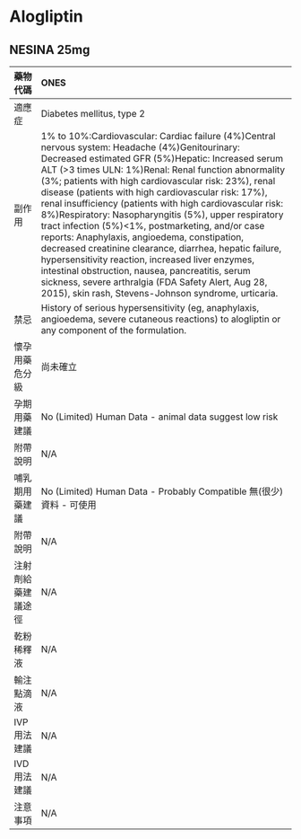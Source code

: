 # Alogliptin

## NESINA 25mg

| 藥物代碼 | ONES |
| :--- | :--- |
| 適應症 | Diabetes mellitus, type 2 |
| 副作用 | 1% to 10%:Cardiovascular: Cardiac failure \(4%\)Central nervous system: Headache \(4%\)Genitourinary: Decreased estimated GFR \(5%\)Hepatic: Increased serum ALT \(&gt;3 times ULN: 1%\)Renal: Renal function abnormality \(3%; patients with high cardiovascular risk: 23%\), renal disease \(patients with high cardiovascular risk: 17%\), renal insufficiency \(patients with high cardiovascular risk: 8%\)Respiratory: Nasopharyngitis \(5%\), upper respiratory tract infection \(5%\)&lt;1%, postmarketing, and/or case reports: Anaphylaxis, angioedema, constipation, decreased creatinine clearance, diarrhea, hepatic failure, hypersensitivity reaction, increased liver enzymes, intestinal obstruction, nausea, pancreatitis, serum sickness, severe arthralgia \(FDA Safety Alert, Aug 28, 2015\), skin rash, Stevens-Johnson syndrome, urticaria. |
| 禁忌 | History of serious hypersensitivity \(eg, anaphylaxis, angioedema, severe cutaneous reactions\) to alogliptin or any component of the formulation. |
| 懷孕用藥危分級 | 尚未確立 |
| 孕期用藥建議 | No \(Limited\) Human Data - animal data suggest low risk |
| 附帶說明 | N/A |
| 哺乳期用藥建議 | No \(Limited\) Human Data - Probably Compatible 無\(很少\)資料 - 可使用 |
| 附帶說明 | N/A |
| 注射劑給藥建議途徑 | N/A |
| 乾粉稀釋液 | N/A |
| 輸注點滴液 | N/A |
| IVP 用法建議 | N/A |
| IVD 用法建議 | N/A |
| 注意事項 | N/A |

